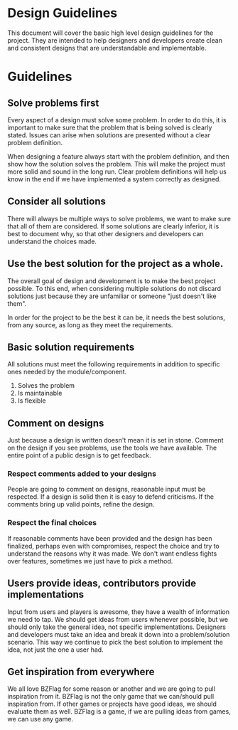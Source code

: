 # Design Guidelines
This document will cover the basic high level design guidelines for the project. They are intended to help designers and developers create clean and consistent designs that are understandable and implementable.

# Guidelines

## Solve problems first
Every aspect of a design must solve some problem. In order to do this, it is important to make sure that the problem that is being solved is clearly stated. Issues can arise when solutions are presented without a clear problem definition.

When designing a feature always start with the problem definition, and then show how the solution solves the problem. This will make the project must more solid and sound in the long run. Clear problem definitions will help us know in the end if we have implemented a system correctly as designed.

## Consider all solutions
There will always be multiple ways to solve problems, we want to make sure that all of them are considered. If some solutions are clearly inferior, it is best to document why, so that other designers and developers can understand the choices made.

## Use the best solution for the project as a whole.
The overall goal of design and development is to make the best project possible. To this end, when considering multiple solutions do not discard solutions just because they are unfamiliar or someone "just doesn't like them".

In order for the project to be the best it can be, it needs the best solutions, from any source, as long as they meet the requirements.

## Basic solution requirements
All solutions must meet the following requirements in addition to specific ones needed by the module/component.

1. Solves the problem
2. Is maintainable
3. Is flexible

## Comment on designs
Just because a design is written doesn't mean it is set in stone. Comment on the design if you see problems, use the tools we have available. The entire point of a public design is to get feedback.

### Respect comments added to your designs
People are going to comment on designs, reasonable input must be respected. If a design is solid then it is easy to defend criticisms. If the comments bring up valid points, refine the design.

### Respect the final choices
If reasonable comments have been provided and the design has been finalized, perhaps even with compromises, respect the choice and try to understand the reasons why it was made. We don't want endless fights over features, sometimes we just have to pick a method.

## Users provide ideas, contributors provide implementations
Input from users and players is awesome, they have a wealth of information we need to tap. We should get ideas from users whenever possible, but we should only take the general idea, not specific implementations. Designers and developers must take an idea and break it down into a problem/solution scenario. This way we continue to pick the best solution to implement the idea, not just the one a user had.

## Get inspiration from everywhere
We all love BZFlag for some reason or another and we are going to pull inspiration from it. BZFlag is not the only game that we can/should pull inspiration from. If other games or projects have good ideas, we should evaluate them as well. BZFlag is a game, if we are pulling ideas from games, we can use any game.
